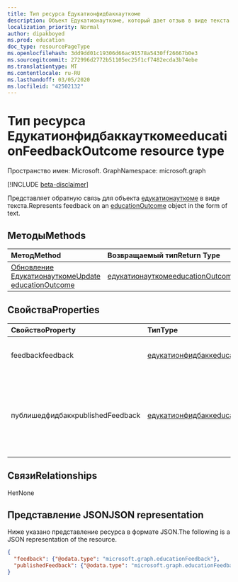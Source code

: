 ```yaml
---
title: Тип ресурса Едукатионфидбаккауткоме
description: Объект Едукатионауткоме, который дает отзыв в виде текста.
localization_priority: Normal
author: dipakboyed
ms.prod: education
doc_type: resourcePageType
ms.openlocfilehash: 3dd9dd01c19306d66ac91578a5430ff26667b0e3
ms.sourcegitcommit: 272996d2772b51105ec25f1cf7482ecda3b74ebe
ms.translationtype: MT
ms.contentlocale: ru-RU
ms.lasthandoff: 03/05/2020
ms.locfileid: "42502132"
---
```

# <a name="educationfeedbackoutcome-resource-type"></a><span data-ttu-id="cae10-103">Тип ресурса Едукатионфидбаккауткоме</span><span class="sxs-lookup"><span data-stu-id="cae10-103">educationFeedbackOutcome resource type</span></span>

<span data-ttu-id="cae10-104">Пространство имен: Microsoft. Graph</span><span class="sxs-lookup"><span data-stu-id="cae10-104">Namespace: microsoft.graph</span></span>

[!INCLUDE [beta-disclaimer](../../includes/beta-disclaimer.md)]

<span data-ttu-id="cae10-105">Представляет обратную связь для объекта [едукатионауткоме](educationoutcome.md) в виде текста.</span><span class="sxs-lookup"><span data-stu-id="cae10-105">Represents feedback on an [educationOutcome](educationoutcome.md) object in the form of text.</span></span> 

## <a name="methods"></a><span data-ttu-id="cae10-106">Методы</span><span class="sxs-lookup"><span data-stu-id="cae10-106">Methods</span></span>

| <span data-ttu-id="cae10-107">Метод</span><span class="sxs-lookup"><span data-stu-id="cae10-107">Method</span></span>       | <span data-ttu-id="cae10-108">Возвращаемый тип</span><span class="sxs-lookup"><span data-stu-id="cae10-108">Return Type</span></span> | <span data-ttu-id="cae10-109">Описание</span><span class="sxs-lookup"><span data-stu-id="cae10-109">Description</span></span> |
|:-------------|:------------|:------------|
| [<span data-ttu-id="cae10-110">Обновление Едукатионауткоме</span><span class="sxs-lookup"><span data-stu-id="cae10-110">Update educationOutcome</span></span>](../api/educationoutcome-update.md) | [<span data-ttu-id="cae10-111">едукатионауткоме</span><span class="sxs-lookup"><span data-stu-id="cae10-111">educationOutcome</span></span>](educationoutcome.md) | <span data-ttu-id="cae10-112">Обновление объекта Едукатионауткоме.</span><span class="sxs-lookup"><span data-stu-id="cae10-112">Update educationOutcome object.</span></span> |

## <a name="properties"></a><span data-ttu-id="cae10-113">Свойства</span><span class="sxs-lookup"><span data-stu-id="cae10-113">Properties</span></span>

| <span data-ttu-id="cae10-114">Свойство</span><span class="sxs-lookup"><span data-stu-id="cae10-114">Property</span></span>     | <span data-ttu-id="cae10-115">Тип</span><span class="sxs-lookup"><span data-stu-id="cae10-115">Type</span></span>        | <span data-ttu-id="cae10-116">Описание</span><span class="sxs-lookup"><span data-stu-id="cae10-116">Description</span></span> |
|:-------------|:------------|:------------|
|<span data-ttu-id="cae10-117">feedback</span><span class="sxs-lookup"><span data-stu-id="cae10-117">feedback</span></span>|[<span data-ttu-id="cae10-118">едукатионфидбакк</span><span class="sxs-lookup"><span data-stu-id="cae10-118">educationFeedback</span></span>](educationfeedback.md)|<span data-ttu-id="cae10-119">Письменный отзыв учащегося.</span><span class="sxs-lookup"><span data-stu-id="cae10-119">Teacher's written feedback to the student.</span></span>|
|<span data-ttu-id="cae10-120">публишедфидбакк</span><span class="sxs-lookup"><span data-stu-id="cae10-120">publishedFeedback</span></span>|[<span data-ttu-id="cae10-121">едукатионфидбакк</span><span class="sxs-lookup"><span data-stu-id="cae10-121">educationFeedback</span></span>](educationfeedback.md)|<span data-ttu-id="cae10-122">Копия свойства обратной связи, выполняемого при отпадении оценки на учащийся.</span><span class="sxs-lookup"><span data-stu-id="cae10-122">A copy of the feedback property that is made when the grade is released to the student.</span></span>|

## <a name="relationships"></a><span data-ttu-id="cae10-123">Связи</span><span class="sxs-lookup"><span data-stu-id="cae10-123">Relationships</span></span>

<span data-ttu-id="cae10-124">Нет</span><span class="sxs-lookup"><span data-stu-id="cae10-124">None</span></span>

## <a name="json-representation"></a><span data-ttu-id="cae10-125">Представление JSON</span><span class="sxs-lookup"><span data-stu-id="cae10-125">JSON representation</span></span>

<span data-ttu-id="cae10-126">Ниже указано представление ресурса в формате JSON.</span><span class="sxs-lookup"><span data-stu-id="cae10-126">The following is a JSON representation of the resource.</span></span>

<!-- {
  "blockType": "resource",
  "optionalProperties": [

  ],
  "@odata.type": "microsoft.graph.educationFeedbackOutcome",
  "baseType": "",
  "keyProperty": "id"
}-->

```json
{
  "feedback": {"@odata.type": "microsoft.graph.educationFeedback"},
  "publishedFeedback": {"@odata.type": "microsoft.graph.educationFeedback"}
}
```

<!-- uuid: 16cd6b66-4b1a-43a1-adaf-3a886856ed98
2019-02-04 14:57:30 UTC -->
<!-- {
  "type": "#page.annotation",
  "description": "educationFeedbackOutcome resource",
  "keywords": "",
  "section": "documentation",
  "tocPath": ""
}-->